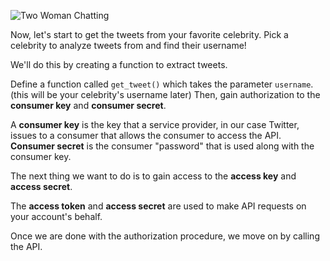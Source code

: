 ![Two Woman Chatting](./image/pexels-photo-1311518.jpeg)

Now, let's start to get the tweets from your favorite celebrity. Pick a celebrity to analyze tweets from and find their username!

We'll do this by creating a function to extract tweets. 

Define a function called `get_tweet()` which takes the parameter `username`. (this will be your celebrity's username later) Then, gain authorization to the **consumer key** and **consumer secret**.

A **consumer key** is the key that a service provider, in our case Twitter, issues to a consumer that allows the consumer to access the API. **Consumer secret** is the consumer "password" that is used along with the consumer key.



The next thing we want to do is to gain access to the **access key** and **access secret**.

The **access token** and **access secret** are used to make API requests on your account's behalf.



Once we are done with the authorization procedure, we move on by calling the API.